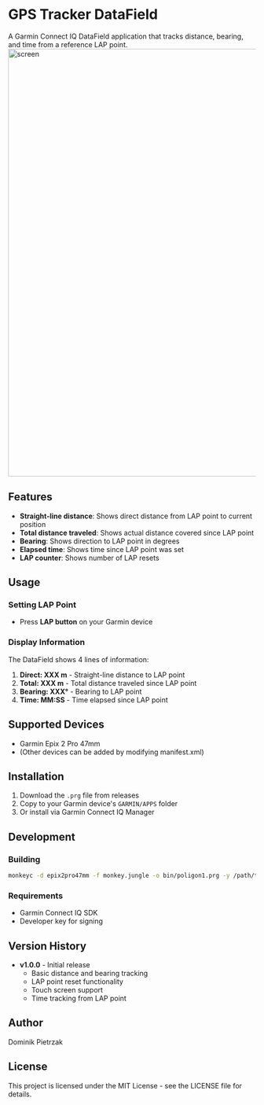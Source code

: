 # GPS Tracker DataField

A Garmin Connect IQ DataField application that tracks distance, bearing, and time from a reference LAP point.
<img width="631" height="870" alt="screen" src="https://github.com/user-attachments/assets/b736c9b2-9871-4358-881f-44cd6a46481f" />


## Features

- **Straight-line distance**: Shows direct distance from LAP point to current position
- **Total distance traveled**: Shows actual distance covered since LAP point
- **Bearing**: Shows direction to LAP point in degrees
- **Elapsed time**: Shows time since LAP point was set
- **LAP counter**: Shows number of LAP resets

## Usage

### Setting LAP Point
- Press **LAP button** on your Garmin device

### Display Information
The DataField shows 4 lines of information:
1. **Direct: XXX m** - Straight-line distance to LAP point
2. **Total: XXX m** - Total distance traveled since LAP point
3. **Bearing: XXX°** - Bearing to LAP point
4. **Time: MM:SS** - Time elapsed since LAP point

## Supported Devices

- Garmin Epix 2 Pro 47mm
- (Other devices can be added by modifying manifest.xml)

## Installation

1. Download the `.prg` file from releases
2. Copy to your Garmin device's `GARMIN/APPS` folder
3. Or install via Garmin Connect IQ Manager

## Development

### Building

```bash
monkeyc -d epix2pro47mm -f monkey.jungle -o bin/poligon1.prg -y /path/to/developer_key
```

### Requirements

- Garmin Connect IQ SDK
- Developer key for signing

## Version History

- **v1.0.0** - Initial release
  - Basic distance and bearing tracking
  - LAP point reset functionality
  - Touch screen support
  - Time tracking from LAP point

## Author

Dominik Pietrzak

## License

This project is licensed under the MIT License - see the LICENSE file for details.
